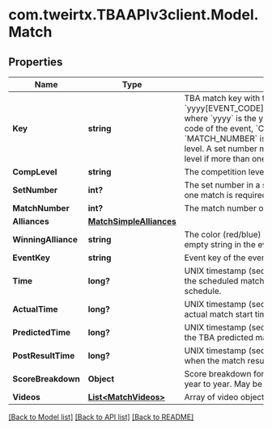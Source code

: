 # com.tweirtx.TBAAPIv3client.Model.Match
## Properties

Name | Type | Description | Notes
------------ | ------------- | ------------- | -------------
**Key** | **string** | TBA match key with the format &#x60;yyyy[EVENT_CODE]_[COMP_LEVEL]m[MATCH_NUMBER]&#x60;, where &#x60;yyyy&#x60; is the year, and &#x60;EVENT_CODE&#x60; is the event code of the event, &#x60;COMP_LEVEL&#x60; is (qm, ef, qf, sf, f), and &#x60;MATCH_NUMBER&#x60; is the match number in the competition level. A set number may be appended to the competition level if more than one match in required per set. | 
**CompLevel** | **string** | The competition level the match was played at. | 
**SetNumber** | **int?** | The set number in a series of matches where more than one match is required in the match series. | 
**MatchNumber** | **int?** | The match number of the match in the competition level. | 
**Alliances** | [**MatchSimpleAlliances**](MatchSimpleAlliances.md) |  | [optional] 
**WinningAlliance** | **string** | The color (red/blue) of the winning alliance. Will contain an empty string in the event of no winner, or a tie. | [optional] 
**EventKey** | **string** | Event key of the event the match was played at. | 
**Time** | **long?** | UNIX timestamp (seconds since 1-Jan-1970 00:00:00) of the scheduled match time, as taken from the published schedule. | [optional] 
**ActualTime** | **long?** | UNIX timestamp (seconds since 1-Jan-1970 00:00:00) of actual match start time. | [optional] 
**PredictedTime** | **long?** | UNIX timestamp (seconds since 1-Jan-1970 00:00:00) of the TBA predicted match start time. | [optional] 
**PostResultTime** | **long?** | UNIX timestamp (seconds since 1-Jan-1970 00:00:00) when the match result was posted. | [optional] 
**ScoreBreakdown** | **Object** | Score breakdown for auto, teleop, etc. points. Varies from year to year. May be null. | [optional] 
**Videos** | [**List&lt;MatchVideos&gt;**](MatchVideos.md) | Array of video objects associated with this match. | [optional] 

[[Back to Model list]](../README.md#documentation-for-models) [[Back to API list]](../README.md#documentation-for-api-endpoints) [[Back to README]](../README.md)

